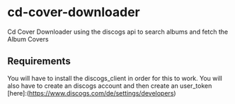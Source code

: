 # cd-cover-downloader

Cd Cover Downloader using the discogs api to search albums and fetch the Album Covers

## Requirements

You will have to install the discogs_client in order for this to work. You will also have to create an discogs account and then create an user_token [here]:(https://www.discogs.com/de/settings/developers)
